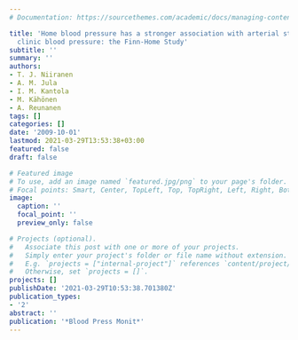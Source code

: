 ```yaml
---
# Documentation: https://sourcethemes.com/academic/docs/managing-content/

title: 'Home blood pressure has a stronger association with arterial stiffness than
  clinic blood pressure: the Finn-Home Study'
subtitle: ''
summary: ''
authors:
- T. J. Niiranen
- A. M. Jula
- I. M. Kantola
- M. Kähönen
- A. Reunanen
tags: []
categories: []
date: '2009-10-01'
lastmod: 2021-03-29T13:53:38+03:00
featured: false
draft: false

# Featured image
# To use, add an image named `featured.jpg/png` to your page's folder.
# Focal points: Smart, Center, TopLeft, Top, TopRight, Left, Right, BottomLeft, Bottom, BottomRight.
image:
  caption: ''
  focal_point: ''
  preview_only: false

# Projects (optional).
#   Associate this post with one or more of your projects.
#   Simply enter your project's folder or file name without extension.
#   E.g. `projects = ["internal-project"]` references `content/project/deep-learning/index.md`.
#   Otherwise, set `projects = []`.
projects: []
publishDate: '2021-03-29T10:53:38.701380Z'
publication_types:
- '2'
abstract: ''
publication: '*Blood Press Monit*'
---
```


